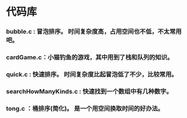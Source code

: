 # 代码库
### bubble.c : 冒泡排序。 时间复杂度高，占用空间也不低，不太常用吧。
### cardGame.c：小猫钓鱼的游戏，其中用到了栈和队列的知识。
### quick.c : 快速排序。 时间复杂度比起冒泡低了不少，比较常用。
### searchHowManyKinds.c : 快速找到一个数组中有几种数字。
### tong.c ：桶排序(简化)。 是一个用空间换取时间的好办法。

